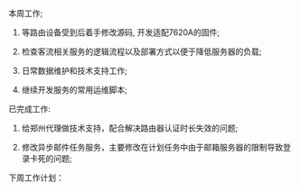 本周工作;

1. 等路由设备受到后着手修改源码, 开发适配7620A的固件;

2. 检查客流相关服务的逻辑流程以及部署方式以便于降低服务器的负载; 

3. 日常数据维护和技术支持工作;

4. 继续开发服务的常用运维脚本;

已完成工作:

1. 给郑州代理做技术支持，配合解决路由器认证时长失效的问题;

2. 修改异步邮件任务服务，主要修改在计划任务中由于邮箱服务器的限制导致登录卡死的问题;

下周工作计划：
